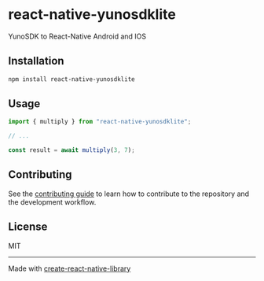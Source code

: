 # react-native-yunosdklite
YunoSDK to React-Native Android and IOS
## Installation

```sh
npm install react-native-yunosdklite
```

## Usage

```js
import { multiply } from "react-native-yunosdklite";

// ...

const result = await multiply(3, 7);
```

## Contributing

See the [contributing guide](CONTRIBUTING.md) to learn how to contribute to the repository and the development workflow.

## License

MIT

---

Made with [create-react-native-library](https://github.com/callstack/react-native-builder-bob)
